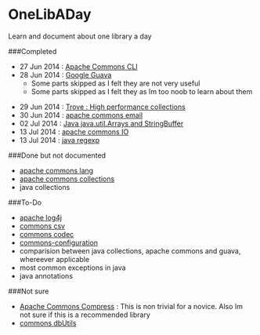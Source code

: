 OneLibADay
==========
Learn and document about one library a day

###Completed
* 27 Jun 2014 : [Apache Commons CLI](https://github.com/dotslash/OneLibADay/blob/master/apache-commons-cli.md)
* 28 Jun 2014 : [Google Guava](https://github.com/dotslash/OneLibADay/blob/master/guava.md)
  + Some parts skipped as I felt they are not very useful
  + Some parts skipped as I felt they as Im too noob to learn about them
+ 29 Jun 2014 : [Trove : High performance collections](https://github.com/dotslash/OneLibADay/blob/master/trove.md)
+ 30 Jun 2014 : [apache commons email](https://github.com/dotslash/OneLibADay/blob/master/email.md)
+ 02 Jul 2014 : [Java java.util.Arrays and StringBuffer](https://github.com/dotslash/OneLibADay/blob/master/arrays.md)
+ 13 Jul 2014 : [apache commons IO](https://github.com/dotslash/OneLibADay/blob/master/apache-commons-io.md)
+ 13 Jul 2014 : [java regexp](https://github.com/dotslash/OneLibADay/blob/master/regex-java.md)


###Done but not documented
+ [apache commons lang](#)
+ [apache commons collections](http://commons.apache.org/proper/commons-collections/)
+ java collections


###To-Do
+ [apache log4j](#)
+ [commons csv](http://commons.apache.org/proper/commons-csv/)
+ [commons codec](http://commons.apache.org/proper/commons-codec/)
+ [commons-configuration](http://commons.apache.org/proper/commons-configuration/)
+ comparision between java collections, apache commons and guava, whereever applicable
+ most common exceptions in java
+ java annotations

###Not sure 
+ [Apache Commons Compress](http://commons.apache.org/proper/commons-compress/) : This is non trivial for a novice. Also Im not sure if this is a recommended library
+ [commons dbUtils](http://commons.apache.org/proper/commons-dbutils/examples.html)
